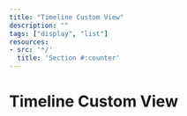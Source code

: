 ```yaml
---
title: "Timeline Custom View"
description: ""
tags: ["display", "list"]
resources:
- src: '*/'
  title: 'Section #:counter'
---
```


# Timeline Custom View

